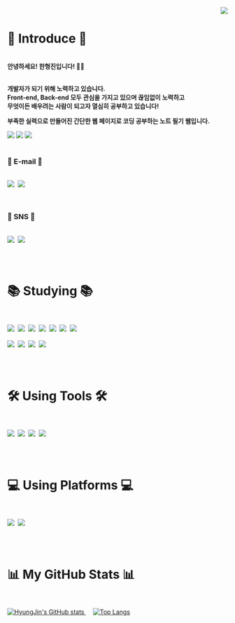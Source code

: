 <p align="right">
 <img src="https://capsule-render.vercel.app/api?type=slice&color=424242&height=300&section=header&text=Hello,%20World!&fontSize=90&fontAlign=60&fontAlignY=37.5&fontColor=FFFFFF&desc=HyungJin's GitHub Profile&descAlign=78&descAlignY=55&animation=twinkling&rotate=19.5">
</p>

<div>

 # 👋 Introduce 👋
 
 <b><br>안녕하세요! 한형진입니다! 🙋‍♂️
  
 <br>개발자가 되기 위해 노력하고 있습니다.
 <br>Front-end, Back-end 모두 관심을 가지고 있으며 끊임없이 노력하고
 <br>무엇이든 배우려는 사람이 되고자 열심히 공부하고 있습니다!
 
 부족한 실력으로 만들어진 간단한 웹 페이지로 코딩 공부하는 노트 필기 웹입니다.</b>
 
 <img src="https://img.shields.io/badge/🖱️ Click me-181717?style=for-the-badge&logoColor=white">
 <a href='https://hyungjinhan.github.io/Study-Coding-Memo/index.html' target="_blank">
 <img src="https://img.shields.io/badge/HyungJin's Coding Note-181717?style=for-the-badge&logo=GitHub&logoColor=white"></a>
 <img src="https://img.shields.io/badge/Click me 🖱️-181717?style=for-the-badge&logoColor=white"><br>
 
 <br>
 
 ### 📧 E-mail 📧
 <br><img src="https://img.shields.io/badge/han1210_36@naver.com-03C75A?style=for-the-badge&logo=Naver&logoColor=white">&nbsp;
 <img src="https://img.shields.io/badge/hhj961210@gmail.com-EA4335?style=for-the-badge&logo=Gmail&logoColor=white">
 
 <br>
 
 ### 💬 SNS 💬
 <br><img src="https://img.shields.io/badge/Facebook-1877F2?style=for-the-badge&logo=Facebook&logoColor=white">&nbsp;
 <img src="https://img.shields.io/badge/KakaoTalk-FFCD00?style=for-the-badge&logo=KakaoTalk&logoColor=424242">
 
 <br><br>

 # 📚 Studying 📚
 
 <br>
 
 <img src="https://img.shields.io/badge/HTML5-E34F26?style=for-the-badge&logo=HTML5&logoColor=white">&nbsp;
 <img src="https://img.shields.io/badge/CSS3-1572B6?style=for-the-badge&logo=CSS3&logoColor=white">&nbsp;
 <img src="https://img.shields.io/badge/JavaScript-F7DF1E?style=for-the-badge&logo=JavaScript&logoColor=424242">&nbsp;
 <img src="https://img.shields.io/badge/Java-007396?style=for-the-badge&logo=Java&logoColor=white">&nbsp;
 <img src="https://img.shields.io/badge/Python-3776AB?style=for-the-badge&logo=Python&logoColor=white">&nbsp;
 <img src="https://img.shields.io/badge/Ruby-CC342D?style=for-the-badge&logo=Ruby&logoColor=white">&nbsp;
 <img src="https://img.shields.io/badge/PHP-777BB4?style=for-the-badge&logo=PHP&logoColor=white">&nbsp;
 <br><br><img src="https://img.shields.io/badge/C-A8B9CC?style=for-the-badge&logo=C&logoColor=424242">&nbsp;
 <img src="https://img.shields.io/badge/C++-00599C?style=for-the-badge&logo=Cplusplus&logoColor=white">&nbsp;
 <img src="https://img.shields.io/badge/Node.js-339933?style=for-the-badge&logo=Node.js&logoColor=white">&nbsp;
 <img src="https://img.shields.io/badge/jQuery-0769AD?style=for-the-badge&logo=jQuery&logoColor=white">
 
 <br><br>
 
 # 🛠️ Using Tools 🛠️
 
 <br>
 
 <img src="https://img.shields.io/badge/Atom-66595C?style=for-the-badge&logo=Atom&logoColor=white">&nbsp;
 <img src="https://img.shields.io/badge/Eclipse IDE-2C2255?style=for-the-badge&logo=Eclipse IDE&logoColor=white">&nbsp;
 <img src="https://img.shields.io/badge/Visual Studio-5C2D91?style=for-the-badge&logo=Visual Studio&logoColor=white">&nbsp;
 <img src="https://img.shields.io/badge/Visual Studio Code-007ACC?style=for-the-badge&logo=Visual Studio Code&logoColor=white">
 
 <br><br>
 
 # 💻 Using Platforms 💻
 
 <br>
 
 <img src="https://img.shields.io/badge/Windows-0078D6?style=for-the-badge&logo=Windows&logoColor=white">&nbsp;
 <img src="https://img.shields.io/badge/Google Chrome-4285F4?style=for-the-badge&logo=Google Chrome&logoColor=white">
 
 <br><br>
 
 # 📊 My GitHub Stats 📊
 
 <br>
 
 [![HyungJin's GitHub stats](https://github-readme-stats.vercel.app/api?username=HyungJinHan&show_icons=true&theme=nord)
](https://github.com/anuraghazra/github-readme-stats)&nbsp;&nbsp;&nbsp;
 [![Top Langs](https://github-readme-stats.vercel.app/api/top-langs/?username=HyungJinHan&layout=compact)](https://github.com/anuraghazra/github-readme-stats)
</p>
<!-- <p align="left">
 <img src="https://capsule-render.vercel.app/api?type=slice&color=424242&height=300&section=footer&text=See Ya,%20World!&fontSize=90&fontAlign=45&fontAlignY=66&fontColor=FFFFFF&desc=HyungJin's GitHub Profile&descAlign=66&descAlignY=45.5&animation=twinkling&rotate=19.5">
</p> -->
